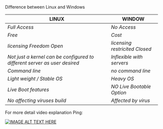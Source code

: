 Difference between Linux and Windows

LINUX | WINDOW |
--- | --- 
*Full Access*  | *No Access*
*Free*  | *Cost*
*licensing Freedom Open*  | *licensing restricited Closed*
*Not just a kernel can be configured to different server as user desired*  | *Inflexible with servers*
*Command line*  | *no command line*
*Light weight / Stable OS*  | *Heavy OS*
*Live Boot features*  | *NO Live Bootable Option*
*No affecting viruses build*  | *Affected by virus*

For more detail video explanation Ping: 

[![IMAGE ALT TEXT HERE](https://img.youtube.com/vi/ZgcbgRKi4SQ/0.jpg)](https://www.youtube.com/watch?v=ZgcbgRKi4SQ)
